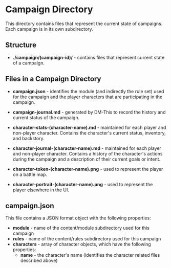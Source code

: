 # Campaign Directory

This directory contains files that represent the current state of campaigns. Each campaign is in its own subdirectory.

## Structure

- **./campaign/(campaign-id)/** - contains files that represent current state of a campaign.

## Files in a Campaign Directory

- **campaign.json** - identifies the module (and indirectly the rule set) used for the campaign and the player characters that are participating in the campaign.

- **campaign-journal.md** - generated by DM-This to record the history and current status of the campaign.

- **character-stats-(character-name).md** - maintained for each player and non-player character. Contains the character's current status, inventory, and backstory.

- **character-journal-(character-name).md** - maintained for each player and non-player character. Contains a history of the character's actions during the campaign and a description of their current goals or intent.

- **character-token-(character-name).png** - used to represent the player on a battle map.

- **character-portrait-(character-name).png** - used to represent the player elsewhere in the UI.


## campaign.json

This file contains a JSON format object with the following properties:

- **module** - name of the content/module subdirectory used for this campaign
- **rules** - name of the content/rules subdirectory used for this campaign
- **characters** - array of character objects, which have the following properties:
  - **name** - the character's name (identifies the character related files described above)
